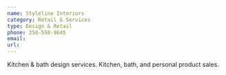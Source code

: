```yaml
---
name: Styleline Interiors 
category: Retail & Services
type: Design & Retail
phone: 250-558-9645
email: 
url: 
---
```


Kitchen & bath design services. Kitchen, bath, and personal product sales.